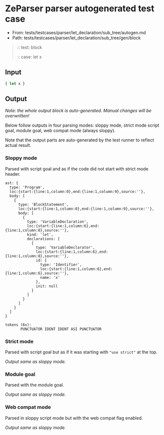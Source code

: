 # ZeParser parser autogenerated test case

- From: tests/testcases/parser/let_declaration/sub_tree/autogen.md
- Path: tests/testcases/parser/let_declaration/sub_tree/gen/block

> :: test: block
>
> :: case: let x

## Input


`````js
{ let x }
`````

## Output

_Note: the whole output block is auto-generated. Manual changes will be overwritten!_

Below follow outputs in four parsing modes: sloppy mode, strict mode script goal, module goal, web compat mode (always sloppy).

Note that the output parts are auto-generated by the test runner to reflect actual result.

### Sloppy mode

Parsed with script goal and as if the code did not start with strict mode header.

`````
ast: {
  type: 'Program',
  loc:{start:{line:1,column:0},end:{line:1,column:9},source:''},
  body: [
    {
      type: 'BlockStatement',
      loc:{start:{line:1,column:0},end:{line:1,column:9},source:''},
      body: [
        {
          type: 'VariableDeclaration',
          loc:{start:{line:1,column:6},end:{line:1,column:8},source:''},
          kind: 'let',
          declarations: [
            {
              type: 'VariableDeclarator',
              loc:{start:{line:1,column:6},end:{line:1,column:8},source:''},
              id: {
                type: 'Identifier',
                loc:{start:{line:1,column:6},end:{line:1,column:6},source:''},
                name: 'x'
              },
              init: null
            }
          ]
        }
      ]
    }
  ]
}

tokens (6x):
       PUNCTUATOR IDENT IDENT ASI PUNCTUATOR
`````

### Strict mode

Parsed with script goal but as if it was starting with `"use strict"` at the top.

_Output same as sloppy mode._

### Module goal

Parsed with the module goal.

_Output same as sloppy mode._

### Web compat mode

Parsed in sloppy script mode but with the web compat flag enabled.

_Output same as sloppy mode._
